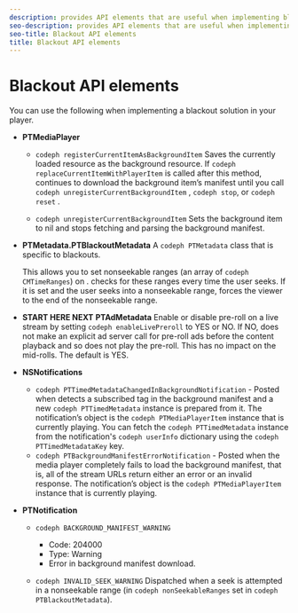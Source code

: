 ```yaml
---
description: provides API elements that are useful when implementing blackouts, including methods, metadata, and notifications.
seo-description: provides API elements that are useful when implementing blackouts, including methods, metadata, and notifications.
seo-title: Blackout API elements
title: Blackout API elements
---
```


# Blackout API elements

You can use the following when implementing a blackout solution in your player.
* **PTMediaPlayer**
    * `codeph registerCurrentItemAsBackgroundItem`
      Saves the currently loaded resource as the background resource. If `codeph replaceCurrentItemWithPlayerItem` is called after this method,  continues to download the background item’s manifest until you call `codeph unregisterCurrentBackgroundItem` , `codeph stop`, or `codeph reset` .
      
      
    * `codeph unregisterCurrentBackgroundItem`
      Sets the background item to nil and stops fetching and parsing the background manifest.
      
      
  
* **PTMetadata.PTBlackoutMetadata**
  A `codeph PTMetadata` class that is specific to blackouts.
  
  This allows you to set nonseekable ranges (an array of `codeph CMTimeRanges`) on .  checks for these ranges every time the user seeks. If it is set and the user seeks into a nonseekable range,  forces the viewer to the end of the nonseekable range.
  
  
* **START HERE NEXT** **PTAdMetadata**
  Enable or disable pre-roll on a live stream by setting `codeph enableLivePreroll` to YES or NO. If NO,  does not make an explicit ad server call for pre-roll ads before the content playback and so does not play the pre-roll. This has no impact on the mid-rolls. The default is YES.
  
  
* **NSNotifications**
    * `codeph PTTimedMetadataChangedInBackgroundNotification` - Posted when  detects a subscribed tag in the background manifest and a new `codeph PTTimedMetadata` instance is prepared from it. The notification’s object is the `codeph PTMediaPlayerItem` instance that is currently playing. You can fetch the `codeph PTTimedMetadata` instance from the notification's `codeph userInfo` dictionary using the `codeph PTTimedMetadataKey` key.
    * `codeph PTBackgroundManifestErrorNotification` - Posted when the media player completely fails to load the background manifest, that is, all of the stream URLs return either an error or an invalid response. The notification’s object is the `codeph PTMediaPlayerItem` instance that is currently playing.
  
* **PTNotification**
    * `codeph BACKGROUND_MANIFEST_WARNING`
        * Code: 204000
        * Type: Warning
        * Error in background manifest download.
      
    * `codeph INVALID_SEEK_WARNING`
      Dispatched when a seek is attempted in a nonseekable range (in `codeph nonSeekableRanges` set in `codeph PTBlackoutMetadata`).
      
      
  

